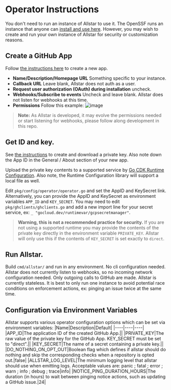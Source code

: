 # Operator Instructions

You don't need to run an instance of Allstar to use it. The OpenSSF runs an
instance that anyone can [install and use
here](https://github.com/apps/allstar-app). However, you may wish to create and
run your own instance of Allstar for security or customization reasons.

## Create a GitHub App

Follow [the instructions
here](https://docs.github.com/en/developers/apps/building-github-apps/creating-a-github-app)
to create a new app.

* **Name/Description/Homepage URL** Something specific to your instance.
* **Callback URL** Leave blank, Allstar does not auth as a user.
* **Request user authorization (OAuth) during installation** uncheck.
* **Webhooks/Subscribe to events** Uncheck and leave blank. Allstar does not
  listen for webhooks at this time.
* **Permissions** Follow this example: ![image](https://user-images.githubusercontent.com/771387/121067612-1bbc5200-c780-11eb-9bd3-214dfe808bf7.png)


> **Note:** As Allstar is developed, it may evolve the permissions needed or start
> listening for webhooks, please follow along development in this repo.

## Get ID and key.

See [the
instructions](https://docs.github.com/en/developers/apps/building-github-apps/authenticating-with-github-apps)
to create and download a private key. Also note down the App ID in the General /
About section of your new app.

Upload the private key contents to a supported service by [Go CDK Runtime
Configuration](https://gocloud.dev/howto/runtimevar/). Also note, the Runtime
Configuration library will support a local file as well.

Edit `pkg/config/operator/operator.go` and set the AppID and KeySecret
link. Alternatively, you can provide the AppID and KeySecret as environment
variables `APP_ID` and `KEY_SECRET`. You may need to edit
`pkg/ghclients/ghclients.go` and add a new import line for your secret service,
ex: `_ "gocloud.dev/runtimevar/gcpsecretmanager"`.

> **Warning, this is not a recommended practice for security.** If you are
  not using a supported runtime you may provide the contents of the private key
  directly in the environment variable `PRIVATE_KEY`. Allstar will only use this
  if the contents of `KEY_SECRET` is set exactly to `direct`.

## Run Allstar.

Build `cmd/allstar/` and run in any environment. No cli configuration
needed. Allstar does not currently listen to webhooks, so no incoming network
configuration needed. Only outgoing calls to GitHub are made. Allstar is
currently stateless. It is best to only run one instance to avoid potential race
conditions on enforcement actions, ex: pinging an issue twice at the same time.

## Configuration via Environment Variables

Allstar supports various operator configuration options which can be set via environment variables:
|Name|Description|Default|
|----|----|----|
|APP_ID|The application ID of the created GitHub App.||
|PRIVATE_KEY|The raw value of the private key for the GitHub App. KEY_SECRET must be set to "direct".||
|KEY_SECRET|The name of a secret containing a private key.||
|DO_NOTHING_ON_OPT_OUT|Boolean flag which defines if allstar should do nothing and skip the corresponding checks when a repository is opted out.|false|
|ALLSTAR_LOG_LEVEL|The minimum logging level that allstar should use when emitting logs. Acceptable values are: panic ; fatal ; error ; warn ; info ; debug ; trace|info|
|NOTICE_PING_DURATION_HOURS|The duration (in hours) to wait between pinging notice actions, such as updating a GitHub issue.|24|

